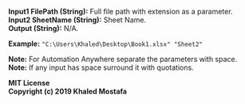 **Input1 FilePath (String):** Full file path with extension as a parameter.  
**Input2 SheetName (String):** Sheet Name.  
**Output (String):** N/A.  

**Example:** `"C:\Users\Khaled\Desktop\Book1.xlsx" "Sheet2"`  

**Note:** For Automation Anywhere separate the parameters with space.  
**Note:** If any input has space surround it with quotations.  

**MIT License**  
**Copyright (c) 2019 Khaled Mostafa**